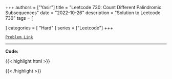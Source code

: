 
+++
authors = ["Yasir"]
title = "Leetcode 730: Count Different Palindromic Subsequences"
date = "2022-10-26"
description = "Solution to Leetcode 730"
tags = [
    
]
categories = [
    "Hard"
]
series = ["Leetcode"]
+++



[`Problem Link`](https://leetcode.com/problems/count-different-palindromic-subsequences/description/)

---

**Code:**

{{< highlight html >}}

{{< /highlight >}}

